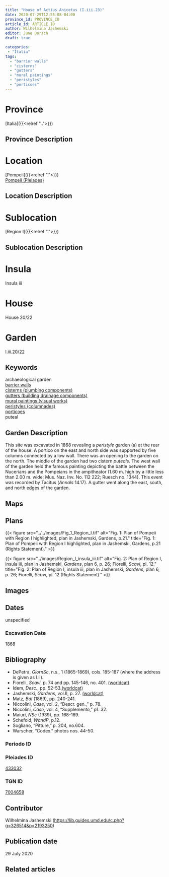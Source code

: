 ```yaml
---
title: "House of Actius Anicetus (I.iii.23)"
date: 2020-07-29T12:55:08-04:00
province_id: PROVINCE_ID
article_id: ARTICLE_ID
author: Wilhelmina Jashemski
editor: June Dorsch
draft: true

categories:
 - "Italia"
tags:
  - "barrier walls"
  - "cisterns"
  - "gutters"
  - "mural paintings"
  - "peristyles"
  - "porticoes"
---
```


# Province

[Italia]({{<relref "..">}})

## Province Description

<!-- DESCRIPTION -->


# Location

[Pompeii]({{<relref ".">}}) \
[Pompeii (Pleiades)](https://pleiades.stoa.org/places/433032)

## Location Description

<!-- LEAVE THIS BLANK FOR NOW -->

# Sublocation

[Region I]({{<relref ".">}})

## Sublocation Description

<!-- DESCRIPTION -->

# Insula

Insula iii

# House

House 20/22

# Garden

I.iii.20/22

## Keywords

archaeological garden \
[barrier walls](http://vocab.getty.edu/page/aat/300419302) \
[cisterns (plumbing components)](http://vocab.getty.edu/page/aat/300052558) \
[gutters (building drainage components)](http://vocab.getty.edu/page/aat/300052565) \
[mural paintings (visual works)](http://vocab.getty.edu/page/aat/300033644) \
[peristyles (columnades)](http://vocab.getty.edu/page/aat/300004029) \
[porticoes](http://vocab.getty.edu/page/aat/300004145) \
puteal  

## Garden Description

This site was excavated in 1868 revealing a *peristyle* garden (a) at the rear of the house. A portico on the east and north side was supported by five columns connected by a low wall. There was an opening to the garden on the north. The middle of the garden had two cistern *puteals*. The west wall of the garden held the famous painting depicting the battle between the Nucerians and the Pompeians in the ampitheator (1.60 m. high by a little less than 2.00 m. wide; Mus. Naz. Inv. No. 112 222; Ruesch no. 1344). This event was recorded by Tacitus (*Annals* 14.17). A gutter went along the east, south, and north edges of the garden.

## Maps

<!--
OLD WAY (DO NOT USE)
![alt_text](../../images/image_name.ext)
*CAPTION*

NEW WAY ↓↓↓↓
{{< figure src="../../images/image_name.ext" alt="ALT_TEXT" title="CAPTION" >}}
-->

## Plans

{{< figure src="../../images/Fig_1_Region_I.tif" alt="Fig. 1: Plan of Pompeii with Region I highlighted, plan in Jashemski, Gardens, p.21." title="Fig. 1: Plan of Pompeii with Region I highlighted, plan in Jashemski, Gardens, p.21 (Rights Statement)." >}}

{{< figure src="../images/Region_I_insula_iii.tif" alt="Fig. 2: Plan of Region I, insula iii, plan in Jashemski, *Gardens*, plan 6, p. 26; Fiorelli,
*Scavi*, pl. 12." title="Fig. 2: Plan of Region I, insula iii, plan in Jashemski, *Gardens*, plan 6, p. 26; Fiorelli,
*Scavi*, pl. 12 (Rights Statement)." >}}

## Images


## Dates

unspecified

### Excavation Date

1868

## Bibliography

* DePetra, *GiornSc*, n.s., 1 (1865-1869), cols. 185-187 (where the address is given as I.ii).
* Fiorelli, *Scavi*, p. 74 and pp. 145-146, no. 401. [(worldcat)](http://www.worldcat.org/oclc/249024903)
* Idem, *Desc.*, pp. 52-53.[(worldcat)](http://www.worldcat.org/oclc/908272023)
* Jashemski, *Gardens*, vol.II, p. 27. [(worldcat)](http://www.worldcat.org/oclc/921816405)
* Matz, *BdI* (1869), pp. 240-241.
* Niccolini, *Case*, vol. 2, “Descr. gen.,” p. 78.
* Niccolini, *Case*, vol. 4, “Supplemento,” p1. 32.
* Maiuri, *NSc* (1939), pp. 168-169.
* Schefold, *WändP*, p.12.
* Sogliano, “Pitture,” p. 204, no.604.
* Warscher, “Codex.” photos nos. 44-50.

### Periodo ID

<!-- [PERIODO_ID](https://pleiades.stoa.org/places/PLEIADES_ID) -->

### Pleiades ID

[433032](https://pleiades.stoa.org/places/433032)

### TGN ID

[7004658](http://vocab.getty.edu/page/tgn/7004658)

## Contributor

Wilhelmina Jashemski (https://lib.guides.umd.edu/c.php?g=326514&p=2193250)

## Publication date

29 July 2020

## Related articles

<!-- Links to other related articles. Leave blank for now -->
